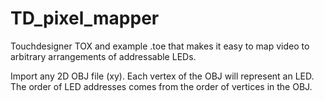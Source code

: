 # TD_pixel_mapper

Touchdesigner TOX and example .toe that makes it easy to map video to arbitrary arrangements of addressable LEDs.

Import any 2D OBJ file (xy). Each vertex of the OBJ will represent an LED. The order of LED addresses comes from the order of vertices in the OBJ.
